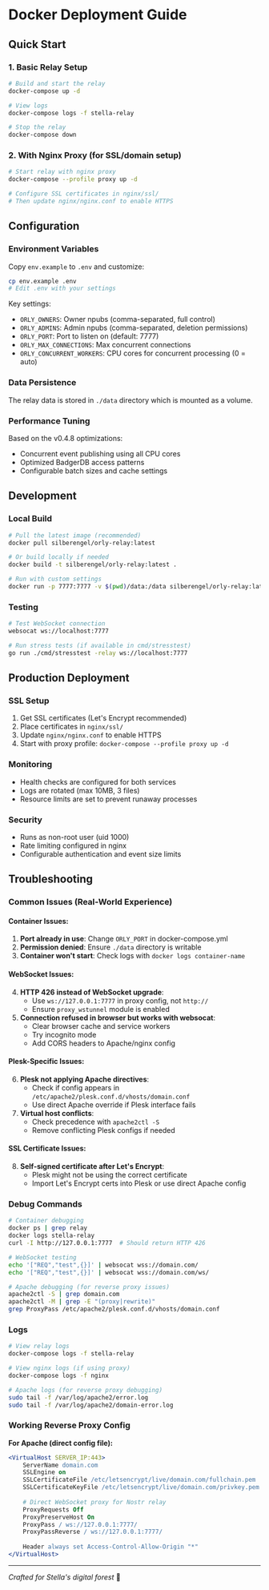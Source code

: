 # Docker Deployment Guide

## Quick Start

### 1. Basic Relay Setup

```bash
# Build and start the relay
docker-compose up -d

# View logs
docker-compose logs -f stella-relay

# Stop the relay
docker-compose down
```

### 2. With Nginx Proxy (for SSL/domain setup)

```bash
# Start relay with nginx proxy
docker-compose --profile proxy up -d

# Configure SSL certificates in nginx/ssl/
# Then update nginx/nginx.conf to enable HTTPS
```

## Configuration

### Environment Variables

Copy `env.example` to `.env` and customize:

```bash
cp env.example .env
# Edit .env with your settings
```

Key settings:
- `ORLY_OWNERS`: Owner npubs (comma-separated, full control)
- `ORLY_ADMINS`: Admin npubs (comma-separated, deletion permissions)
- `ORLY_PORT`: Port to listen on (default: 7777)
- `ORLY_MAX_CONNECTIONS`: Max concurrent connections
- `ORLY_CONCURRENT_WORKERS`: CPU cores for concurrent processing (0 = auto)

### Data Persistence

The relay data is stored in `./data` directory which is mounted as a volume.

### Performance Tuning

Based on the v0.4.8 optimizations:
- Concurrent event publishing using all CPU cores
- Optimized BadgerDB access patterns
- Configurable batch sizes and cache settings

## Development

### Local Build

```bash
# Pull the latest image (recommended)
docker pull silberengel/orly-relay:latest

# Or build locally if needed
docker build -t silberengel/orly-relay:latest .

# Run with custom settings
docker run -p 7777:7777 -v $(pwd)/data:/data silberengel/orly-relay:latest
```

### Testing

```bash
# Test WebSocket connection
websocat ws://localhost:7777

# Run stress tests (if available in cmd/stresstest)
go run ./cmd/stresstest -relay ws://localhost:7777
```

## Production Deployment

### SSL Setup

1. Get SSL certificates (Let's Encrypt recommended)
2. Place certificates in `nginx/ssl/`
3. Update `nginx/nginx.conf` to enable HTTPS
4. Start with proxy profile: `docker-compose --profile proxy up -d`

### Monitoring

- Health checks are configured for both services
- Logs are rotated (max 10MB, 3 files)
- Resource limits are set to prevent runaway processes

### Security

- Runs as non-root user (uid 1000)
- Rate limiting configured in nginx
- Configurable authentication and event size limits

## Troubleshooting

### Common Issues (Real-World Experience)

#### **Container Issues:**
1. **Port already in use**: Change `ORLY_PORT` in docker-compose.yml
2. **Permission denied**: Ensure `./data` directory is writable
3. **Container won't start**: Check logs with `docker logs container-name`

#### **WebSocket Issues:**
4. **HTTP 426 instead of WebSocket upgrade**: 
   - Use `ws://127.0.0.1:7777` in proxy config, not `http://`
   - Ensure `proxy_wstunnel` module is enabled
5. **Connection refused in browser but works with websocat**:
   - Clear browser cache and service workers
   - Try incognito mode
   - Add CORS headers to Apache/nginx config

#### **Plesk-Specific Issues:**
6. **Plesk not applying Apache directives**:
   - Check if config appears in `/etc/apache2/plesk.conf.d/vhosts/domain.conf`
   - Use direct Apache override if Plesk interface fails
7. **Virtual host conflicts**:
   - Check precedence with `apache2ctl -S`
   - Remove conflicting Plesk configs if needed

#### **SSL Certificate Issues:**
8. **Self-signed certificate after Let's Encrypt**:
   - Plesk might not be using the correct certificate
   - Import Let's Encrypt certs into Plesk or use direct Apache config

### Debug Commands

```bash
# Container debugging
docker ps | grep relay
docker logs stella-relay
curl -I http://127.0.0.1:7777  # Should return HTTP 426

# WebSocket testing
echo '["REQ","test",{}]' | websocat wss://domain.com/
echo '["REQ","test",{}]' | websocat wss://domain.com/ws/

# Apache debugging (for reverse proxy issues)
apache2ctl -S | grep domain.com
apache2ctl -M | grep -E "(proxy|rewrite)"
grep ProxyPass /etc/apache2/plesk.conf.d/vhosts/domain.conf
```

### Logs

```bash
# View relay logs
docker-compose logs -f stella-relay

# View nginx logs (if using proxy)
docker-compose logs -f nginx

# Apache logs (for reverse proxy debugging)
sudo tail -f /var/log/apache2/error.log
sudo tail -f /var/log/apache2/domain-error.log
```

### Working Reverse Proxy Config

**For Apache (direct config file):**
```apache
<VirtualHost SERVER_IP:443>
    ServerName domain.com
    SSLEngine on
    SSLCertificateFile /etc/letsencrypt/live/domain.com/fullchain.pem
    SSLCertificateKeyFile /etc/letsencrypt/live/domain.com/privkey.pem
    
    # Direct WebSocket proxy for Nostr relay
    ProxyRequests Off
    ProxyPreserveHost On
    ProxyPass / ws://127.0.0.1:7777/
    ProxyPassReverse / ws://127.0.0.1:7777/
    
    Header always set Access-Control-Allow-Origin "*"
</VirtualHost>
```

---

*Crafted for Stella's digital forest* 🌲
